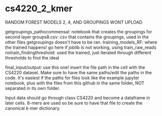 # cs4220_2_kmer

RANDOM FOREST MODELS 2, 4, AND GROUPINGS WONT UPLOAD


getgroupings_pathocommensal: notebook that creates the groupings for second layer
groups8.csv: csv that contains the groupings, used in the other files getgroupings doesn't have to be ran.
training_models_RF: where the trained happens! go here if joblib is not working, using train_raw_reads
notrain_findingthreshold: used the trained, just iterated through different thresholds to find the ideal

final_input/output: use this one! insert the file path in the cell with the CS4220 dataset. Make sure to have the same paths/edit the paths in the code. It's easiest if the paths for files look like the example jupyter notebook, plus with the files from this github in the same folder, NOT separated in its own folder. 

Input data should go through class CS4220 and become a dataframe in later cells. 8-mers are used so be sure to have that file to create the canonical k-mer dictionary.

